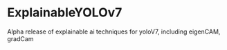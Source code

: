 # ExplainableYOLOv7
Alpha release of explainable ai techniques for yoloV7, including eigenCAM, gradCam
